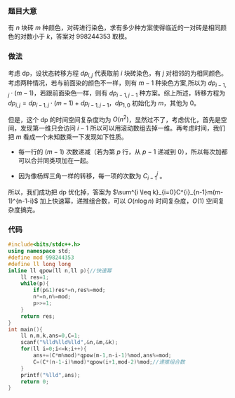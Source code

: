 ### 题目大意

有 $n$ 块砖 $m$ 种颜色，对砖进行染色，求有多少种方案使得临近的一对砖是相同颜色的对数小于 $k$，答案对 998244353 取模。

### 做法

考虑 dp，设状态转移方程 $dp_{i,j}$ 代表取前 $i$ 块砖染色，有 $j$ 对相邻的为相同颜色。考虑两种情况，若与前面染的颜色不一样，则有 $m-1$ 种染色方案,所以为 $dp_{i-1,j} \cdot (m-1)$，若跟前面染色一样，则有 $dp_{i-1,j-1}$ 种方案。综上所述，转移方程为 $dp_{i,j}=dp_{i-1,j} \cdot (m-1)+dp_{i-1,j-1}$，$dp_{1,0}$ 初始化为 $m$，其他为 $0$。

但是，这个 dp 的时间空间复杂度均为 $O(n^2)$，显然过不了，考虑优化，首先是空间，发现第一维只会访问 $i-1$ 所以可以用滚动数组去掉一维。再考虑时间，我们把 $m$ 看成一个未知数乘一下发现如下性质。

+ 每一行的 $(m-1)$ 次数递减（若为第 $p$ 行，从 $p-1$ 递减到 $0$），所以每次加都可以合并同类项加在一起。

+ 因为像杨辉三角一样的转移，每一项的次数为 $C^{j}_{i-1}$ 。

所以，我们成功把 dp 优化掉，答案为 $\sum^{i \leq k}_{i=0}C^{i}_{n-1}m(m-1)^{n-1-i}$ 加上快速幂，递推组合数，可以 $O(n \log n)$ 时间复杂度，$O(1)$ 空间复杂度搞完。

### 代码

```cpp
#include<bits/stdc++.h>
using namespace std;
#define mod 998244353
#define ll long long
inline ll qpow(ll n,ll p){//快速幂
    ll res=1;
    while(p){
        if(p&1)res*=n,res%=mod;
        n*=n,n%=mod;
        p>>=1;
    }
    return res;
}
int main(){
    ll n,m,k,ans=0,C=1;
    scanf("%lld%lld%lld",&n,&m,&k);
    for(ll i=0;i<=k;i++){
        ans+=(C*m%mod)*qpow(m-1,n-i-1)%mod,ans%=mod;
        C=(C*(n-1-i)%mod)*qpow(i+1,mod-2)%mod;//递推组合数
    }  
    printf("%lld",ans);
    return 0;
}
```
